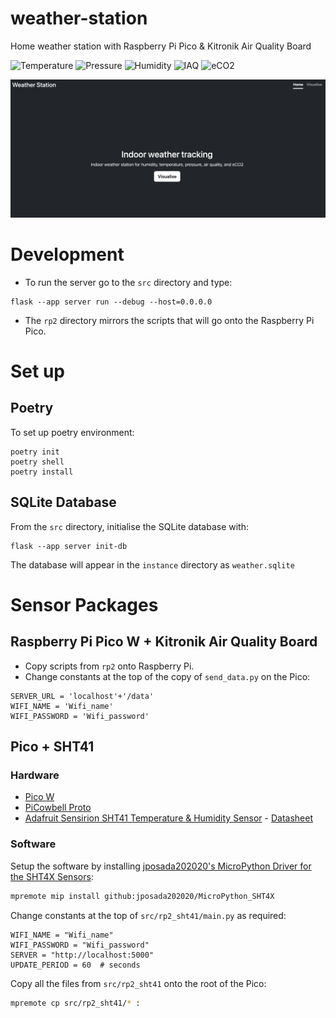 # weather-station
Home weather station with Raspberry Pi Pico &amp; Kitronik Air Quality Board

![Temperature](https://img.shields.io/badge/temperature-%C2%B0C-blue)
![Pressure](https://img.shields.io/badge/pressure-Pa-green)
![Humidity](https://img.shields.io/badge/humidity-％-yellow)
![IAQ](https://img.shields.io/badge/IAQ-orange)
![eCO2](https://img.shields.io/badge/eCO2-ppm-teal)

![Weather station home](Weather_station_home.png)

# Development

* To run the server go to the ```src``` directory and type:
```
flask --app server run --debug --host=0.0.0.0
```

* The ```rp2``` directory mirrors the scripts that will go onto the Raspberry Pi Pico. 

# Set up

## Poetry
To set up poetry environment:
```
poetry init
poetry shell
poetry install
```

## SQLite Database
From the `src` directory, initialise the SQLite database with:
```
flask --app server init-db
```
The database will appear in the `instance` directory as `weather.sqlite`

# Sensor Packages

## Raspberry Pi Pico W + Kitronik Air Quality Board

* Copy scripts from ```rp2``` onto Raspberry Pi. 
* Change constants at the top of the copy of ```send_data.py``` on the Pico:
```
SERVER_URL = 'localhost'+'/data'
WIFI_NAME = 'Wifi_name'
WIFI_PASSWORD = 'Wifi_password'
```

## Pico + SHT41

### Hardware

- [Pico W](https://thepihut.com/products/raspberry-pi-pico-w)
- [PiCowbell Proto](https://thepihut.com/products/adafruit-picowbell-proto-for-pico-reset-button-stemma-qt)
- [Adafruit Sensirion SHT41 Temperature & Humidity Sensor](https://thepihut.com/products/adafruit-sensirion-sht41-temperature-humidity-sensor-stemma-qt-qwiic) - [Datasheet](https://sensirion.com/media/documents/33FD6951/662A593A/HT_DS_Datasheet_SHT4x.pdf)

### Software

Setup the software by installing [jposada202020's MicroPython Driver for the SHT4X Sensors](https://micropython-sht4x.readthedocs.io/):

```sh
mpremote mip install github:jposada202020/MicroPython_SHT4X
```

Change constants at the top of `src/rp2_sht41/main.py` as required:

```
WIFI_NAME = "Wifi_name"
WIFI_PASSWORD = "Wifi_password"
SERVER = "http://localhost:5000"
UPDATE_PERIOD = 60  # seconds
```

Copy all the files from `src/rp2_sht41` onto the root of the Pico:

```sh
mpremote cp src/rp2_sht41/* :
```
